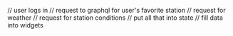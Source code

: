 // user logs in
// request to graphql for user's favorite station
// request for weather
// request for station conditions
// put all that into state
// fill data into widgets